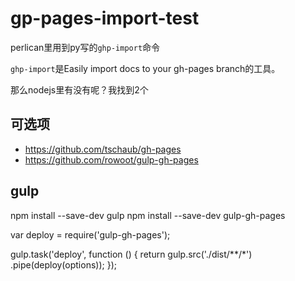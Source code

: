 gp-pages-import-test
====================

perlican里用到py写的`ghp-import`命令

`ghp-import`是Easily import docs to your gh-pages branch的工具。

那么nodejs里有没有呢？我找到2个


## 可选项

- https://github.com/tschaub/gh-pages
- https://github.com/rowoot/gulp-gh-pages


## gulp

npm install --save-dev gulp
npm install --save-dev gulp-gh-pages


var deploy = require('gulp-gh-pages');

gulp.task('deploy', function () {
    return gulp.src('./dist/**/*')
        .pipe(deploy(options));
});